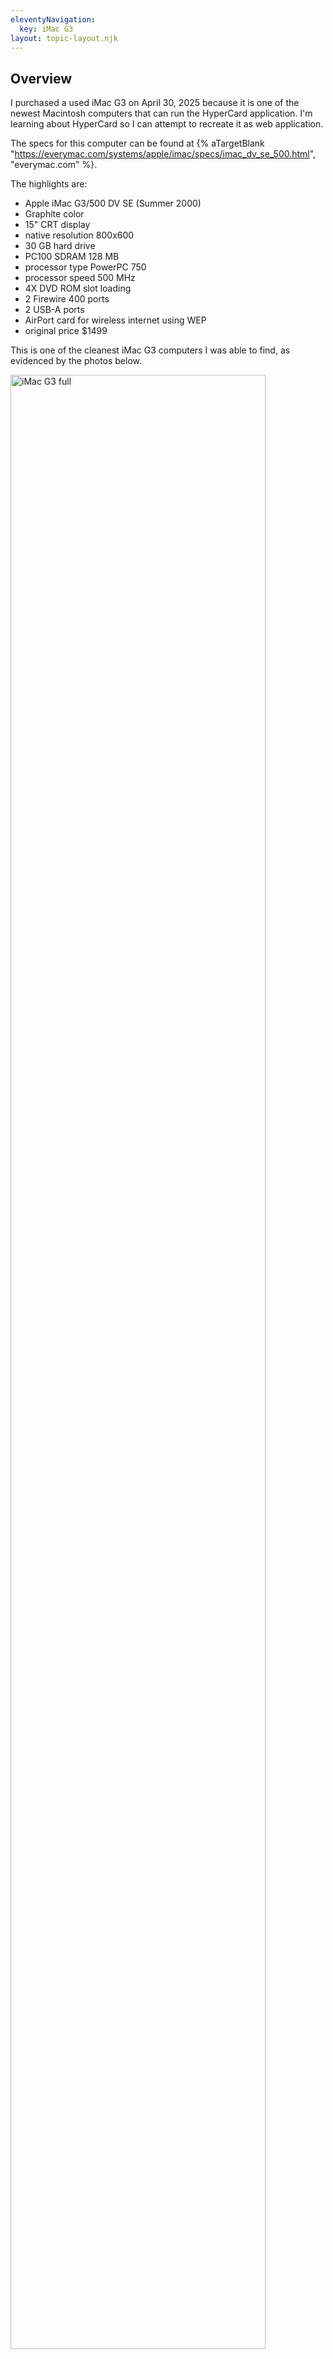 ```yaml
---
eleventyNavigation:
  key: iMac G3
layout: topic-layout.njk
---
```


## Overview

I purchased a used iMac G3 on April 30, 2025
because it is one of the newest Macintosh computers
that can run the HyperCard application.
I'm learning about HyperCard so I can attempt to recreate it as web application.

The specs for this computer can be found at {% aTargetBlank
"https://everymac.com/systems/apple/imac/specs/imac_dv_se_500.html",
"everymac.com" %}.

The highlights are:

- Apple iMac G3/500 DV SE (Summer 2000)
- Graphite color
- 15" CRT display
- native resolution 800x600
- 30 GB hard drive
- PC100 SDRAM 128 MB
- processor type PowerPC 750
- processor speed 500 MHz
- 4X DVD ROM slot loading
- 2 Firewire 400 ports
- 2 USB-A ports
- AirPort card for wireless internet using WEP
- original price $1499

This is one of the cleanest iMac G3 computers I was able to find,
as evidenced by the photos below.

<img alt="iMac G3 full" style="width: 90%"
  src="/blog/assets/iMac-G3-full.jpg?v={{pkg.version}}">

<img alt="iMac G3 top" style="width: 90%"
  src="/blog/assets/iMac-G3-top.jpg?v={{pkg.version}}">

<img alt="iMac G3 bottom" style="width: 90%"
  src="/blog/assets/iMac-G3-bottom.jpg?v={{pkg.version}}">

<img alt="iMac G3 left" style="width: 90%"
  src="/blog/assets/iMac-G3-left.jpg?v={{pkg.version}}">

<img alt="iMac G3 right" style="width: 90%"
  src="/blog/assets/iMac-G3-right.jpg?v={{pkg.version}}">

<img alt="iMac G3 ports" style="width: 90%"
  src="/blog/assets/iMac-G3-ports.jpg?v={{pkg.version}}">

<img alt="iMac G3 back" style="width: 90%"
  src="/blog/assets/iMac-G3-back.jpg?v={{pkg.version}}">

<img alt="iMac G3 keyboard" style="width: 90%"
  src="/blog/assets/iMac-G3-keyboard.jpg?v={{pkg.version}}">

## Setup

Below are the steps I took to setup this computer.
Many of the steps required downloading software from
either {% aTargetBlank "https://macintoshgarden.org", "Macintosh Garden" %} or
{% aTargetBlank "https://www.macintoshrepository.org", "Macintosh Repository" %}
onto a modern Mac.

- Reinstall the operating system to run Mac OS 9.0.1 instead of OS X
  using the provided CD "iMac Software Restore".
- Insert a 32GB USB stick into the iMac G3.
- Erase the USB stick and format it as "Macintosh ? Extended".
- Use the USB stick to copy software from a modern Mac to the iMac G3.
- Install "Aladdin Stuffit Expander" from a self-extracting archive.
- Install the "Mac OS 9.1 Updater".
- Install the "Mac OS 9.2.1 Updater".
- Install HyperCard 4.2.1.
- Install "The Haunted House 1.0.2" HyperCard stack.
